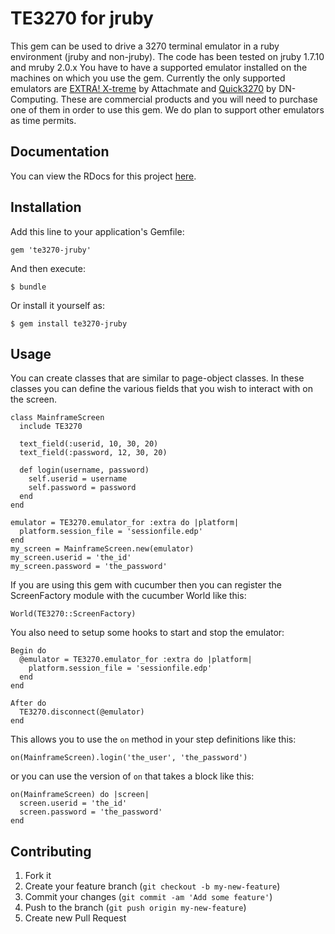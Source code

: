 # TE3270 for jruby

This gem can be used to drive a 3270 terminal emulator in a ruby environment (jruby and non-jruby). The code has been tested on jruby 1.7.10 and mruby 2.0.x
You have to have a supported emulator installed on the
machines on which you use the gem.  Currently the only supported emulators are
[EXTRA! X-treme](http://www.attachmate.com/Products/Terminal+Emulation/Extra/xtreme/extra-x-treme.htm) by
Attachmate and [Quick3270](http://www.dn-computing.com/Quick3270.htm) by DN-Computing.  These are commercial
products and you will need to purchase one of them in order to use this gem.  We do plan to support other
emulators as time permits.

## Documentation

You can view the RDocs for this project [here](http://rubydoc.info/gems/te3270-jruby/0.1/frames).


## Installation

Add this line to your application's Gemfile:

    gem 'te3270-jruby'

And then execute:

    $ bundle

Or install it yourself as:

    $ gem install te3270-jruby

## Usage

You can create classes that are similar to page-object classes.  In these classes you can define
the various fields that you wish to interact with on the screen.

    class MainframeScreen
      include TE3270

      text_field(:userid, 10, 30, 20)
      text_field(:password, 12, 30, 20)

      def login(username, password)
        self.userid = username
        self.password = password
      end
    end

    emulator = TE3270.emulator_for :extra do |platform|
      platform.session_file = 'sessionfile.edp'
    end
    my_screen = MainframeScreen.new(emulator)
    my_screen.userid = 'the_id'
    my_screen.password = 'the_password'

If you are using this gem with cucumber then you can register the ScreenFactory module with the
cucumber World like this:

    World(TE3270::ScreenFactory)

You also need to setup some hooks to start and stop the emulator:

    Begin do
      @emulator = TE3270.emulator_for :extra do |platform|
        platform.session_file = 'sessionfile.edp'
      end
    end

    After do
      TE3270.disconnect(@emulator)
    end

This allows you to use the `on` method in your step definitions like this:

    on(MainframeScreen).login('the_user', 'the_password')

or you can use the version of `on` that takes a block like this:

    on(MainframeScreen) do |screen|
      screen.userid = 'the_id'
      screen.password = 'the_password'
    end

## Contributing

1. Fork it
2. Create your feature branch (`git checkout -b my-new-feature`)
3. Commit your changes (`git commit -am 'Add some feature'`)
4. Push to the branch (`git push origin my-new-feature`)
5. Create new Pull Request
